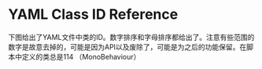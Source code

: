 # YAML Class ID Reference
下图给出了YAML文件中类的ID。数字排序和字母排序都给出了。注意有些范围的数字是故意去掉的，可能是因为API以及废除了，可能是为之后的功能保留。在脚本中定义的类总是114 （MonoBehaviour）
